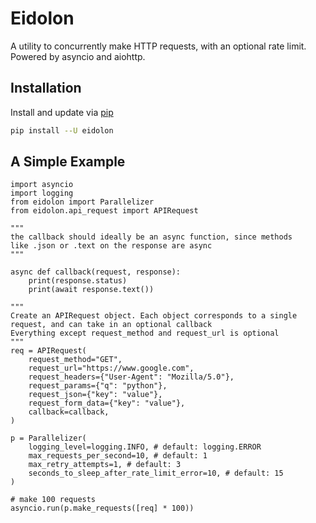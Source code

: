 # Eidolon
A utility to concurrently make HTTP requests, with an optional rate limit. Powered by asyncio and aiohttp.

## Installation
Install and update via [pip](https://pip.pypa.io/en/stable/getting-started/)
```bash
pip install --U eidolon
```

## A Simple Example
```py3
import asyncio
import logging
from eidolon import Parallelizer
from eidolon.api_request import APIRequest

"""
the callback should ideally be an async function, since methods
like .json or .text on the response are async
"""

async def callback(request, response):
    print(response.status)
    print(await response.text())

"""
Create an APIRequest object. Each object corresponds to a single request, and can take in an optional callback
Everything except request_method and request_url is optional
"""
req = APIRequest(
    request_method="GET",
    request_url="https://www.google.com",
    request_headers={"User-Agent": "Mozilla/5.0"},
    request_params={"q": "python"},
    request_json={"key": "value"},
    request_form_data={"key": "value"},
    callback=callback,
)

p = Parallelizer(
    logging_level=logging.INFO, # default: logging.ERROR
    max_requests_per_second=10, # default: 1
    max_retry_attempts=1, # default: 3
    seconds_to_sleep_after_rate_limit_error=10, # default: 15
)

# make 100 requests
asyncio.run(p.make_requests([req] * 100))
```